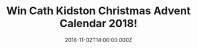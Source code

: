 ---
campaign-uuid: "c-5ebf1079-4400-4639-82cc-c59efd1ec218"
type: "Competition"
category: "Gifts"
date: "2018-11-02T14:00:00.000Z"
end-date: "2018-12-02T23:59:00.000Z"
disable-form: false
is_promoted: false
has_entry_page: true
title: "Win Cath Kidston Christmas Advent Calendar 2018!"
competition-description: "<p>Enjoy the countdown to Christmas with Cath Kidston beauty\
  \ picks. Twenty four beauty selects of hand creams, soaps, body scrubs, cuticle\
  \ creams, Lip Balms & body Lotions. All wrapped up in signature scents or christmassy\
  \ fragrances filled with pine needles, red berries, candied sugar and woods.</p>"
hero-header: "Win Cath Kidston Christmas Advent Calendar 2018!"
terms-confirmation: "N/A"
banner-img: "https://assets.expresslyapp.com/asset-58754818-dcde-409a-9e96-a2aaa026bc96.jpg"
logo-left-href: "http://club.expressly.io"
logo-left-image: "https://assets.expresslyapp.com/asset-797f0204-cfe3-4461-8881-22b46e4d1229.jpg"
logo-left-title: "Expressly Club"
bg-image-hero: "https://assets.expresslyapp.com/asset-5ea5a8a0-b51e-4ae5-8a5a-14123edc6b9d.jpg"
bg-image-first: "https://assets.expresslyapp.com/asset-7ee7a6ef-d9ce-414c-87b1-2c38fe6cbf22.jpg"
section1-content: "<p>Countdown to Christmas with a gorgeous gift every day from the\
  \ brand new Cath Kidston advent calendar. Behind each window you'll find a deliciously-scented,\
  \ luxurious beauty treat, from hand cream to lip balm, soap to body scrub, in a\
  \ selection of pretty prints and fragrances.</p>\r\n<p>Click below for a chance\
  \ to win Cath Kidston Christmas Advent Calendar and get ready to explore the world\
  \ of Cath Kidston bath and body product now!</p>"
entry-title: "Win Cath Kidston Christmas Advent Calendar 2018!"
entry-content: "Enter the draw to win Cath Kidston Christmas Advent Calendar 2018\
  \ by completing the form below before 23:59 on 2nd of December 2018."
has-winner: false
prize-description: "Cath Kidston Christmas Advent Calendar 2018."
special-conditions: "Multiple entries are allowed up to one every day."
---